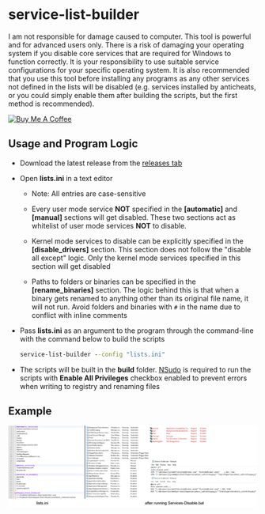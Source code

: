 # service-list-builder

I am not responsible for damage caused to computer. This tool is powerful and for advanced users only. There is a risk of damaging your operating system if you disable core services that are required for Windows to function correctly. It is your responsibility to use suitable service configurations for your specific operating system. It is also recommended that you use this tool before installing any programs as any other services not defined in the lists will be disabled (e.g. services installed by anticheats, or you could simply enable them after building the scripts, but the first method is recommended).

[![Buy Me A Coffee](https://www.buymeacoffee.com/assets/img/custom_images/orange_img.png)](https://www.buymeacoffee.com/amitxv)

## Usage and Program Logic

- Download the latest release from the [releases tab](https://github.com/amitxv/service-list-builder/releases)

- Open **lists.ini** in a text editor

    - Note: All entries are case-sensitive

    - Every user mode service **NOT** specified in the **[automatic]** and **[manual]** sections will get disabled. These two sections act as whitelist of user mode services **NOT** to disable.

    - Kernel mode services to disable can be explicitly specified in the **[disable_drivers]** section. This section does not follow the "disable all except" logic. Only the kernel mode services specified in this section will get disabled

    - Paths to folders or binaries can be specified in the **[rename_binaries]** section. The logic behind this is that when a binary gets renamed to anything other than its original file name, it will not run. Avoid folders and binaries with ``#`` in the name due to conflict with inline comments

- Pass **lists.ini** as an argument to the program through the command-line with the command below to build the scripts

  ```bat
  service-list-builder --config "lists.ini"
  ```

- The scripts will be built in the **build** folder. [NSudo](https://github.com/M2Team/NSudo) is required to run the scripts with **Enable All Privileges** checkbox enabled to prevent errors when writing to registry and renaming files

## Example

<img src="./img/lists.png" width="1000">
